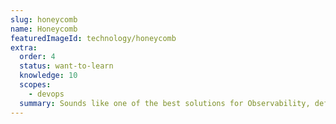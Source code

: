 ```yaml
---
slug: honeycomb
name: Honeycomb
featuredImageId: technology/honeycomb
extra:
  order: 4
  status: want-to-learn
  knowledge: 10
  scopes:
    - devops
  summary: Sounds like one of the best solutions for Observability, definitely want to give it a try!
---
```

